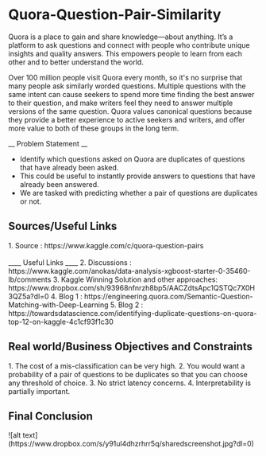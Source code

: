 # Quora-Question-Pair-Similarity
Quora is a place to gain and share knowledge—about anything. It’s a platform to ask questions and connect with people who contribute unique insights and quality answers. This empowers people to learn from each other and to better understand the world.

Over 100 million people visit Quora every month, so it's no surprise that many people ask similarly worded questions. Multiple questions with the same intent can cause seekers to spend more time finding the best answer to their question, and make writers feel they need to answer multiple versions of the same question. Quora values canonical questions because they provide a better experience to active seekers and writers, and offer more value to both of these groups in the long term.

__ Problem Statement __

- Identify which questions asked on Quora are duplicates of questions that have already been asked.
- This could be useful to instantly provide answers to questions that have already been answered.
- We are tasked with predicting whether a pair of questions are duplicates or not.

<h2> Sources/Useful Links</h2>
1. Source : https://www.kaggle.com/c/quora-question-pairs
<br><br>____ Useful Links ____
2. Discussions : https://www.kaggle.com/anokas/data-analysis-xgboost-starter-0-35460-lb/comments
3. Kaggle Winning Solution and other approaches: https://www.dropbox.com/sh/93968nfnrzh8bp5/AACZdtsApc1QSTQc7X0H3QZ5a?dl=0
4. Blog 1 : https://engineering.quora.com/Semantic-Question-Matching-with-Deep-Learning
5. Blog 2 : https://towardsdatascience.com/identifying-duplicate-questions-on-quora-top-12-on-kaggle-4c1cf93f1c30

<h2> Real world/Business Objectives and Constraints </h2>
1. The cost of a mis-classification can be very high.
2. You would want a probability of a pair of questions to be duplicates so that you can choose any threshold of choice.
3. No strict latency concerns.
4. Interpretability is partially important.

<h2> Final Conclusion</h2>
![alt text](https://www.dropbox.com/s/y91ul4dhzrhrr5q/sharedscreenshot.jpg?dl=0)
